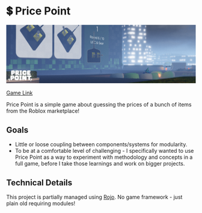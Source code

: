 # 💲 Price Point
![Alt](GitMedia/banner.png)

[Game Link](https://www.roblox.com/games/13085543769/Price-Point)

Price Point is a simple game about guessing the prices of a bunch of items from the Roblox marketplace!

## Goals

- Little or loose coupling between components/systems for modularity.
- To be at a comfortable level of challenging - I specifically wanted to use Price Point as a way to experiment with methodology and concepts in a full game, before I take those learnings and work on bigger projects.

## Technical Details

This project is partially managed using [Rojo](https://rojo.space). No game framework - just plain old requiring modules!